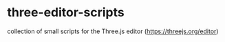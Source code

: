 # three-editor-scripts
collection of small scripts for the Three.js editor (https://threejs.org/editor)
